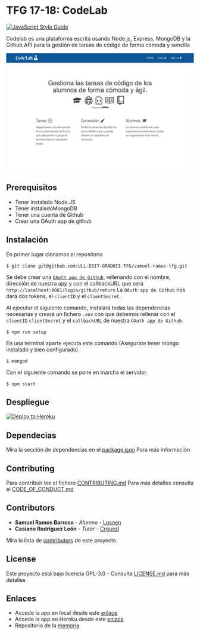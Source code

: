 # TFG 17-18: CodeLab

[![JavaScript Style Guide](https://cdn.rawgit.com/standard/standard/master/badge.svg)](https://github.com/standard/standard)

Codelab es una plataforma escrita usando Node.js, Express, MongoDB y la Github API para la gestión de tareas de código de forma cómoda y sencilla

![landing](./public/images/captura.png)


## Prerequisitos

* Tener instalado Node.JS
* Tener instaladoMongoDB
* Tener una cuenta de Github
* Crear una OAuth app de github

## Instalación

En primer lugar clonamos el repositorio

```shell
$ git clone git@github.com:ULL-ESIT-GRADOII-TFG/samuel-ramos-tfg.git
```

Se debe crear una [`OAuth app de Github`](https://github.com/settings/applications/new), rellenando con el nombre, dirección de nuestra app y con el callbackURL que será `http://localhost:8081/login/github/return` La `OAuth app de Github` nos dará dos tokens, el `clientID` y el `clientSecret`.

Al ejecutar el siguiente comando, instalará todas las dependencias necesarias y creará un fichero `.env` con que debemos rellenar con el `clientID` `clientSecret` y el `callbackURL` de nuestra  `OAuth app de Github`.

```shell
$ npm run setup
```

En una terminal aparte ejecuta este comando (Asegurate tener mongo instalado y bien configurado)

```shell
$ mongod
```

Con el siguiente comando se pone en marcha el servidor.

```shell
$ npm start
```

## Despliegue

[![Deploy to Heroku](https://www.herokucdn.com/deploy/button.png)](https://heroku.com/deploy)

## Dependecias

Mira la sección de dependencias en el [package.json](https://github.com/ULL-ESIT-GRADOII-TFG/samuel-ramos-tfg/blob/master/package.json) Para más información

## Contributing

Para contribuir lee el fichero [CONTRIBUTING.md](https://gist.github.com/PurpleBooth/b24679402957c63ec426) Para más detalles consulta el [CODE_OF_CONDUCT.md](https://github.com/ULL-ESIT-GRADOII-TFG/samuel-ramos-tfg/blob/master/CODE_OF_CONDUCT.md)

## Contributors

* **Samuel Ramos Barroso** - *Alumno* - [Losnen](https://github.com/Losnen)
* **Casiano Rodríguez León** - *Tutor* - [Crguezl](https://github.com/crguezl)

Mira la lista de [contributors](https://github.com/ULL-ESIT-GRADOII-TFG/samuel-ramos-tfg/graphs/contributors) de este proyecto.

## License

Este proyecto está bajo licencia GPL-3.0 - Consulta [LICENSE.md](https://github.com/ULL-ESIT-GRADOII-TFG/samuel-ramos-tfg/blob/master/LICENSE) para más detalles

## Enlaces

* Accede la app en local desde este [enlace](http://localhost:8081/)
* Accede la app en Heroku desde este [enlace](https://codelab-tfg1718.herokuapp.com/)
* Repositorio de la [memoria](https://github.com/Losnen/memoria-tfg)